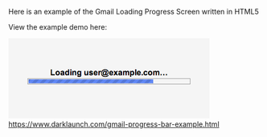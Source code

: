 Here is an example of the Gmail Loading Progress Screen written in HTML5

View the example demo here:

<a href="/gmail-progress-bar-example.html">
<img alt="" src="/img/uploads/2012-12/gmail-loading-progress-bar.png" />
<br />
https://www.darklaunch.com/gmail-progress-bar-example.html
</a>